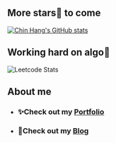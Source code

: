 ## More stars🌟 to come
[![Chin Hang's GitHub stats](https://github-readme-stats.vercel.app/api?username=CookieHoodie&count_private=true&show_icons=true&theme=onedark)](https://github.com/anuraghazra/github-readme-stats)

## Working hard on algo💪
![Leetcode Stats](https://leetcard.jacoblin.cool/cookiehoodie?theme=unicorn)

## About me
- ### ✨Check out my [Portfolio](https://cookiehoodie.github.io/)
- ### 📝Check out my [Blog](https://cookiehoodie.github.io/blog/)

<!--
**CookieHoodie/CookieHoodie** is a ✨ _special_ ✨ repository because its `README.md` (this file) appears on your GitHub profile.

Here are some ideas to get you started:

- 🔭 I’m currently working on ...
- 🌱 I’m currently learning ...
- 👯 I’m looking to collaborate on ...
- 🤔 I’m looking for help with ...
- 💬 Ask me about ...
- 📫 How to reach me: ...
- 😄 Pronouns: ...
- ⚡ Fun fact: ...
-->
